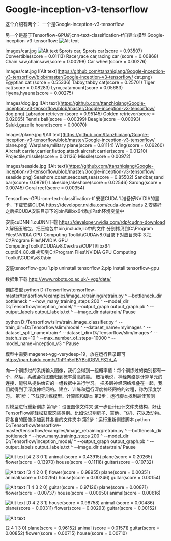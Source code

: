 # Google-inception-v3-tensorflow
这个介绍有两个：
一个是Google-inception-v3-tensorflow

另一个是基于Tensorflow-GPU的cnn-text-classification-tf自建立模型
Google-inception-v3-tensorflow:
![Alt text](https://github.com/ttanzhiqiang/Google-inception-v3-tensorflow/blob/master/Google-inception-v3-tensorflow/car.png)

Images/car.jpg
![Alt text](https://github.com/ttanzhiqiang/Google-inception-v3-tensorflow/blob/master/Google-inception-v3-tensorflow/car.png)
Sprots car, Sprots car(score = 0.93507)
Convertible(score = 0.01113)
Racer,race car,racing car (score = 0.00868)
Chain saw,chainsaw(score = 0.00298)
Car wheel(score = 0.00276)


Images/cat.jpg
![Alt text](https://github.com/ttanzhiqiang/Google-inception-v3-tensorflow/blob/master/Google-inception-v3-tensorflow/ cat.png)
Egyptian cat (sorce = 0.55336)
Tabby,tabby cat(score = 0.25701)
Tiger cat(score = 0.08283)
Lynx,catamount(score = 0.05683)
Hyena,hyaena(score = 0.00275)

Images/dog.jpg
![Alt text](https://github.com/ttanzhiqiang/Google-inception-v3-tensorflow/blob/master/Google-inception-v3-tensorflow/ dog.png)
Labrador retriever (score = 0.95145)
Golden retriever(score = 0.02065)
Tennis ball(score = 0.00399)
Beagle(score = 0.00093)
Saluki,gazelle hound(score = 0.00070)


Images/plane.jpg
![Alt text](https://github.com/ttanzhiqiang/Google-inception-v3-tensorflow/blob/master/Google-inception-v3-tensorflow/ plane.png)
Warplane,military plane(score = 0.81114)
Wing(score = 0.06260)
Aircraft carrier,carrier,flattop,attack aircraft carrier(score = 0.01210)
Projectile,missile(score = 0.01136)
Missile(score = 0.00972)

Images/seaside.jpg
![Alt text](https://github.com/ttanzhiqiang/Google-inception-v3-tensorflow/blob/master/Google-inception-v3-tensorflow/ seaside.png)
Seashore,coast,seacoast,sea(score = 0.85502)
Sandbar,sand bar(score= 0.08791)
Lakeside,lakeshore(score = 0.02546)
Sarong(score = 0.00745)
Coral reef(score = 0.00354)



Tensorflow-GPU-cnn-text-classification-tf
安装CUDA
	1.准备好NVIDIA的显卡，下载安装CUDA
https://developer.nvidia.com/cuda-downloads
2.安装好之后把CUDA安装目录下的bin和lib\x64添加Path环境变量中

安装cuDNN
1.cuDNN下载
https://developer.nvidia.com/rdp/cudnn-download
2.解压压缩包，把压缩包中bin,include,lib中的文件
分别拷贝到C:\Program Files\NVIDIA GPU Computing Toolkit\CUDA\v8.0目录下对应目录中
3.把C:\Program Files\NVIDIA GPU ComputingToolkit\CUDA\v8.0\extras\CUPTI\libx64\
cupti64_80.dll
拷贝到C:\Program Files\NVIDIA GPU Computing Toolkit\CUDA\v8.0\bin

安装tensorflow-gpu
1.pip uninstall tensorflow
2.pip install tensorflow-gpu

数据集下载
http://www.robots.ox.ac.uk/~vgg/data/


训练模型
python D:/Tensorflow/tensorflow-master/tensorflow/examples/image_retraining/retrain.py ^
--bottleneck_dir bottleneck ^
--how_many_training_steps 200 ^
--model_dir D:/Tensorflow/inception_model/ ^
--output_graph output_graph.pb ^
--output_labels output_labels.txt ^
--image_dir data/train/
Pause


python D:/Tensorflow/slim/train_image_classifier.py ^
--train_dir=D:/Tensorflow/slim/model ^
--dataset_name=myimages ^
--dataset_split_name=train ^
--dataset_dir=D:/Tensorflow/slim/images ^
--batch_size=10 ^
--max_number_of_steps=10000 ^
--model_name=inception_v3 ^
Pause

模型中需要imagenet-vgg-verydeep-19，放在运行目录即可
https://pan.baidu.com/s/1hP1n5cfBYBbtDBVLFS2d_A

向一个训练过的系统输入图像，我们会得到一组概率值：每个训练过的类别都有一个，然后，系统会将图像归到概率最高的类。
概括地说，神经网络是计算单元的连接，能够从提供给它的一组数据中进行学习。
把多层神经网络堆叠在一起，我们就得到了深度神经网络。建立、训练和运行深度神经网络的过程，称为深度学习。
    第1步：下载预训练模型、计算图和脚本
    第2步：运行脚本找到最佳预测

对模型进行重新训练
第1步：设置图像文件夹
    这一步设计设计文件夹结构，好让TensorFlow能轻松获取这些类别。比如说识别房子、吉他、飞机、花以及动物。将各自的图像添加到其各自的文件夹中
第2步：运行重新训练脚本
python D:/Tensorflow/tensorflow-master/tensorflow/examples/image_retraining/retrain.py ^
--bottleneck_dir bottleneck ^
--how_many_training_steps 200 ^
--model_dir D:/Tensorflow/inception_model/ ^
--output_graph output_graph.pb ^
--output_labels output_labels.txt ^
--image_dir data/train/
Pause

![Alt text](https://github.com/ttanzhiqiang/Google-inception-v3-tensorflow/blob/master/bird.jpg)
[4 2 3 0 1]
animal (score = 0.43915)
plane(score = 0.20265)
flower(score = 0.13970)
house(score = 0.11118)
guitar(score = 0.10732)



![Alt text](https://github.com/ttanzhiqiang/Google-inception-v3-tensorflow/blob/master/flower.jpg)
[3 4 2 0 1]
flower(score = 0.98955)
plane(score = 0.00351)
animal(score = 0.00294)
house(score = 0.00246)
guitar(score = 0.00154)


![Alt text](https://github.com/ttanzhiqiang/Google-inception-v3-tensorflow/blob/master/guitar.jpg)
[1 4 3 2 0]
guitar(score = 0.97126)
plane(score = 0.00871)
flower(score = 0.00737)
house(score = 0.00650)
animal(score = 0.00616)


![Alt text](https://github.com/ttanzhiqiang/Google-inception-v3-tensorflow/blob/master/house.jpg)
[0 4 2 3 1]
house(score = 0.98758)
animal (score = 0.00486)
plane(score = 0.00311)
flower(score = 0.00293)
guitar(score = 0.00152)


![Alt text](https://github.com/ttanzhiqiang/Google-inception-v3-tensorflow/blob/master/plane.jpg)

[2 4 1 3 0]
plane(score = 0.96152)
animal (score = 0.01571)
guitar(score = 0.00852)
flower(score = 0.00715)
house(score = 0.00710)

